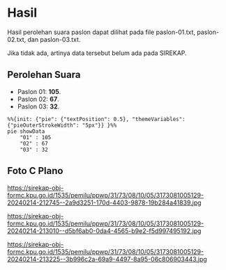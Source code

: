 # Hasil

Hasil perolehan suara paslon dapat dilihat pada file paslon-01.txt, paslon-02.txt, dan paslon-03.txt.

Jika tidak ada, artinya data tersebut belum ada pada SIREKAP.

## Perolehan Suara

 * Paslon 01: **105**.
 * Paslon 02: **67**.
 * Paslon 03: **32**.

```mermaid
%%{init: {"pie": {"textPosition": 0.5}, "themeVariables": {"pieOuterStrokeWidth": "5px"}} }%%
pie showData
    "01" : 105
    "02" : 67
    "03" : 32
```
## Foto C Plano

https://sirekap-obj-formc.kpu.go.id/1535/pemilu/ppwp/31/73/08/10/05/3173081005129-20240214-212745--2a9d3251-170d-4403-9878-19b284a41839.jpg

https://sirekap-obj-formc.kpu.go.id/1535/pemilu/ppwp/31/73/08/10/05/3173081005129-20240214-213010--d5bf6ab0-0da4-4565-b9e2-f5d997495192.jpg

https://sirekap-obj-formc.kpu.go.id/1535/pemilu/ppwp/31/73/08/10/05/3173081005129-20240214-213225--3b996c2a-69a9-4497-8a95-06c806903443.jpg
